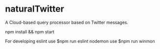 # naturalTwitter
 A Cloud-based query processor based on Twitter messages.

npm install && npm start




For developing
eslint use
$npm run eslint
nodemon use
$npm run winmon

